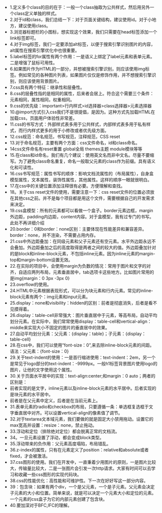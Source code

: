 - 1.定义多个class的目的在于：一般一个class抽取为公共样式，然后用另外一个class定义单独的样式。
- 2.对于id和class，我们总结一下：对于页面关键结构，建议使用id。对于小地方，建议使用class。
- 3.浏览器标题栏的小图标，想实现这个效果，我们只需要在head标签添加一个link标签即可。
- 4.对于img标签，我们一定要添加alt标签，以便于搜索引擎识别图片的内容，alt属性在搜索引擎优化中也很重要。
- 5.label标签的for属性有两个作用：一是语义上绑定了label元素和表单元素。二是增强了鼠标可用性。
- 6.如果图片作为HTML的一部分，并想被搜索引擎识别，则应该使用img标签。例如常见的各种图片列表，如果图片仅仅是修饰作用，并不想搜索引擎识别，则应该使用背景图片。
- 7.css具有两个特征：继承性和层叠性。
- 8.css的层叠性指的是相同的属性，后来者会居上。符合这个需要三个条件：元素相同，属性相同，权重相同。
- 9.css的优先级：important>行内样式>id选择器>class选择器>元素选择器
- 10.@import方式引入css我们不是很提倡，是因为。这种方式先加载HTML在加载css，页面用户体验性非常差。
- 11.css的书写方式：外部样式表多用于公共样式，内部样式表多用于私有样式，而行内样式更多的用于小修改或者优先级方面。
- 12.css规范：命名规范，书写规范，注释规范，CSS reset
- 13.对于命名规范，主要有两个方面：css文件命名，id和class命名。
- 14css文件命名有reset重置  global全局 themes主题 module模块等等
- 15.在class和id命名，我们有几个建议：使用英文名而非中文名。尽量不要缩写。为了避免class命名重复，命名一般取父元素的class作为前缀。具有语义化和可读性。
- 16.css书写规范：属性书写的顺序：影响文档流属性的（布局属性），自身盒模型属性，文本属性，装饰性属性，其他属性。这样的顺序一眼就很明白。
- 17.在css中的关键位置添加注释很有必要。方便理解和查找。
- 18。关于css reset文件的使用，需要注意一下：css reset文件的位置必须放在其他css之前。并不是每个项目都是用这个文件，需要根据自己的开发需求来决定。
- 19.css盒模型：所有的元素都可以看做一个盒子。border元素边框，margin外边距，padding内边距，content内容。对于盒模型，我有过专门的书写。此处不再详细介绍
- 20.border：0和border：none区别：主要体现在性能差异和兼容差异。border：none，并不渲染，不需要占用内存。
- 21.css中外边距叠加：在同级元素和父子元素还有空元素。水平外边距永远不会叠加。外边距叠加之后的高度取得是两者之间的较大的值。外边距叠加针对的是block和inline-block元素，不包括inline元素。因为inline元素的margin-top和margin-bottom设置无效。
- 22.在实际的项目中，会使用margin为负数的情况：常用于图片和文字的对齐，自适应两列布局，元素垂直居中，tab选项卡这些地方。比如图片常用的是img{margin：0 3px -3px 0}
- 23.overflow的使用。
- 24.HTML中元素根据表现形式，可以分为块元素和行内元素。常见的inline-block元素有两个：img元素和input元素。
- 25.display：none和visibility：hidden的区别：前者是彻底消失，后者是看不见摸得着。
- 26.display：table-cell非常强大：图片垂直居中于元素，等高布局，自动平均划分元素。在实际中，我们常常使用display：table-cell和vertical-align：middle来实现大小不固定的图片的垂直居中的效果。
- 27.自动平均划分元素：父元素：{display：table}；子元素：{display：table-cell}
- 28.在css中，我们可以使用“font-size：0”,来去除inline-block元素的间距。语法：父元素：{font-size：0}
- 29.关于text-indent的使用：一是首行缩进使用：text-indent：2em，另一个是常见于logo部分的text-indent：-9999px。一般h1标签背景图片使用logo的图片，让他的文字使用这个属性。
- 30.关于页面水平居中的实现：text-align:center;和margin：0 auto；两者的区别是：
- 前者实现的是文字，inline元素以及inline-block元素的水平居中。后者实现的是块元素的水平居中。
- 前者是在父元素中定义，后者是在当前元素上。
- 31.表单元素的radio和checkbox的布局，只要遵循一条：单选框复选框于文字垂直居中对齐。可以设置vertical-align的像素值了调节。
- 32.对于textarea文本域元素，我们要做的就是固定大小禁用拖动。设置它的max宽高并设置：resize：none，禁止拖动。
- 33.浮动和定位（排除绝对定位）都会脱离正常的文档流。
- 34。一旦元素设置了浮动，都会变成block类型。
- 35.浮动带来的负作用：父元素高度塌陷，布局错乱。
- 36.z-index的属性，只有在元素定义了position：relative和absolute或者fixed，才会被激活。
- 37.css图形的使用。我们在开发中，一直秉着少用图片的原则，一是图片比较大，传输量比较大，二是一张图片会引发一次http请求。大家有时间可以去学习和收藏一些css图形的实现代码块。
- 38.css的性能优化：高性能和可维护性。下一次在好好写这一部分内容。
- 39：包含块：如果有两个div，一个是父元素，一个是子元素。父元素会决定子元素的大小和位置。简单来说，就是可以决定一个元素大小和定位的元素。一个元素的css盒子为它的内部元素创建了包含块。
- 40.要加深对于BFC,IFC的理解。

